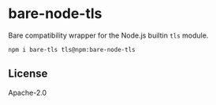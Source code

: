 # bare-node-tls

Bare compatibility wrapper for the Node.js builtin `tls` module.

```
npm i bare-tls tls@npm:bare-node-tls
```

## License

Apache-2.0
